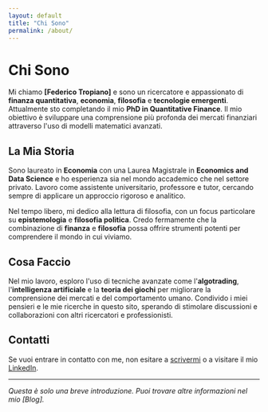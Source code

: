 ```yaml
---
layout: default
title: "Chi Sono"
permalink: /about/
---
```


# Chi Sono

Mi chiamo **[Federico Tropiano]** e sono un ricercatore e appassionato di **finanza quantitativa**, **economia**, **filosofia** e **tecnologie emergenti**. Attualmente sto completando il mio **PhD in Quantitative Finance**. Il mio obiettivo è sviluppare una comprensione più profonda dei mercati finanziari attraverso l'uso di modelli matematici avanzati.

## La Mia Storia

Sono laureato in **Economia** con una Laurea Magistrale in **Economics and Data Science** e ho esperienza sia nel mondo accademico che nel settore privato. Lavoro come assistente universitario, professore e tutor, cercando sempre di applicare un approccio rigoroso e analitico.

Nel tempo libero, mi dedico alla lettura di filosofia, con un focus particolare su **epistemologia** e **filosofia politica**. Credo fermamente che la combinazione di **finanza** e **filosofia** possa offrire strumenti potenti per comprendere il mondo in cui viviamo.

## Cosa Faccio

Nel mio lavoro, esploro l'uso di tecniche avanzate come l'**algotrading**, l'**intelligenza artificiale** e la **teoria dei giochi** per migliorare la comprensione dei mercati e del comportamento umano. Condivido i miei pensieri e le mie ricerche in questo sito, sperando di stimolare discussioni e collaborazioni con altri ricercatori e professionisti.

## Contatti

Se vuoi entrare in contatto con me, non esitare a [scrivermi](mailto:tuo@email.com) o a visitare il mio [LinkedIn](https://www.linkedin.com/in/tuo-nome/).

---

*Questa è solo una breve introduzione. Puoi trovare altre informazioni nel mio [Blog].*

